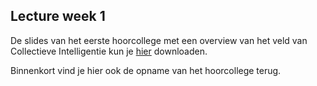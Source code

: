 ## Lecture week 1

De slides van het eerste hoorcollege met een overview van het veld van Collectieve Intelligentie kun je [hier](https://ci.mprog.nl/course/lectures/week1/slides.pdf) downloaden.

Binnenkort vind je hier ook de opname van het hoorcollege terug. 
